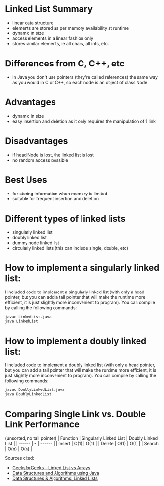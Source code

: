 # Linked List Summary

- linear data structure
- elements are stored as per memory availability at runtime
- dynamic in size
- access elements in a linear fashion only
- stores similar elements, ie all chars, all ints, etc.

# Differences from C, C++, etc
- in Java you don't use pointers (they're called references) the same way as you would in C or C++, so each node is an object of class Node 

# Advantages
- dynamic in size
- easy insertion and deletion as it only requires the manipulation of 1 link 

# Disadvantages
- if head Node is lost, the linked list is lost
- no random access possible

# Best Uses
- for storing information when memory is limited
- suitable for frequent insertion and deletion

# Different types of linked lists
- singularly linked list
- doubly linked list
- dummy node linked list
- circularly linked lists (this can include single, double, etc)

# How to implement a singularly linked list:
I included code to implement a singularly linked list (with only a head pointer, but you can add a tail pointer that will make the runtime more efficient, it is just slightly more inconvenient to program). You can compile by calling the following commands:
```sh
javac LinkedList.java
java LinkedList
```

# How to implement a doubly linked list:
I included code to implement a doubly linked list (with only a head pointer, but you can add a tail pointer that will make the runtime more efficient, it is just slightly more inconvenient to program). You can compile by calling the following commands:
```sh
javac DoublyLinkedList.java
java DoublyLinkedList
```

# Comparing Single Link vs. Double Link Performance
(unsorted, no tail pointer)
| Function | Singularly Linked List | Doubly Linked List |
| ------ | - | ------ |
| Insert | O(1) | O(1) |
| Delete |  O(1) | O(1) |
| Search | O(n) | O(n) |


Sources cited: 

- [GeeksforGeeks - Linked List vs Arrays](https://www.geeksforgeeks.org/linked-list-vs-array/)
- [Data Structures and Algorithms using Java](https://www.mygreatlearning.com/blog/data-structures-using-java)
- [Data Structures & Algorithms: Linked Lists](https://medium.com/future-visiondata-structures-algorithms-linked-lists-fc0b8a82d609)
